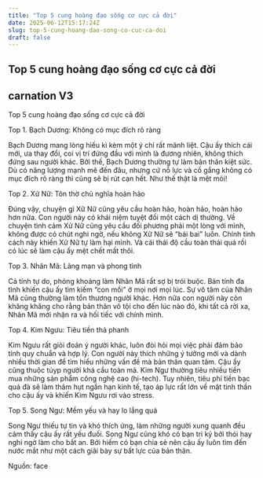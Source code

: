 ```yaml
---
title: "Top 5 cung hoàng đạo sống cơ cực cả đời"
date: 2025-06-12T15:17:24Z
slug: top-5-cung-hoang-dao-song-co-cuc-ca-doi
draft: false
---
```


## Top 5 cung hoàng đạo sống cơ cực cả đời

## carnation V3

Top 5 cung hoàng đạo sống cơ cực cả đời
 
Top 1. Bạch Dương: Không có mục đích rõ ràng
 
Bạch Dương mang lòng hiếu kì kèm một ý chí rất mãnh liệt. Cậu ấy thích cái mới, ưa thay đổi, coi vị trí đứng đầu với mình là đương nhiên, không thích đứng sau người khác. Bởi thế, Bạch Dương thường tự làm bản thân kiệt sức. Dù có năng lượng mạnh mẽ đến đâu, nhưng cứ nỗ lực và cố gắng không có mục đích rõ ràng thì cũng sẽ bị rút cạn hết. Như thế thật là mệt mỏi!
 
 
Top 2. Xử Nữ: Tôn thờ chủ nghĩa hoàn hảo
 
Đúng vậy, chuyện gì Xữ Nữ cũng yêu cầu hoàn hảo, hoàn hảo, hoàn hảo hơn nữa. Con người này có khái niệm tuyệt đối một cách dị thường. Về chuyện tình cảm Xử Nữ cũng yêu cầu đối phương phải một lòng với mình, không được có chút nghi ngờ, nếu không Xữ Nữ sẽ “bái bai” luôn. Chính tính cách này khiến Xử Nữ tự làm hại mình. Và cái thái độ cầu toàn thái quá rồi có lúc sẽ làm cậu ấy mệt chết mất thôi.
 
 
Top 3. Nhân Mã: Lãng mạn và phong tình
 
Cá tính tự do, phóng khoáng làm Nhân Mã rất sợ bị trói buộc. Bản tính đa tình khiến cậu ấy tìm kiếm “con mồi” ở mọi nơi mọi lúc. Sự vô tâm của Nhân Mã cũng thường làm tổn thương người khác. Hơn nữa con người này còn khăng khăng cho rằng bản thân vô tội cho đến lúc nào đó, khi tất cả rời xa, Nhân Mã mới nhận ra và hối tiếc với chính mình.
 
Top 4. Kim Ngưu: Tiêu tiền thả phanh
 
Kim Ngưu rất giỏi đoán ý người khác, luôn đòi hỏi mọi việc phải đảm bảo tính quy chuẩn và hợp lý. Con người này thích những ý tưởng mới và dành nhiều thời gian để tìm hiểu những vấn đề mà bản thân quan tâm. Cậu ấy cũng thuộc túyp người khá cầu toàn mà. Kim Ngư thường tiêu nhiều tiền mua những sản phẩm công nghệ cao (hi-tech). Tuy nhiên, tiêu phí tiền bạc quá đà sẽ làm thâm hụt ngắn hạn kinh tế, tạo áp lực rất lớn về mặt tinh thần cho cậu ấy và khiến Kim Ngưu rơi vào stress.
 
 
Top 5. Song Ngư: Mềm yếu và hay lo lắng quá
 
Song Ngư thiếu tự tin và khó thích ứng, làm những người xung quanh đều cảm thấy cậu ấy rất yếu đuối. Song Ngư cũng khó có bạn tri kỷ bởi thói hay nghi ngờ làm cho bất an. Bởi hiếm có bạn chia sẻ nên cậu ấy luôn tìm đến nước mắt như một cách giãi bày sự bất lực của bản thân.
 
 
Nguồn: face